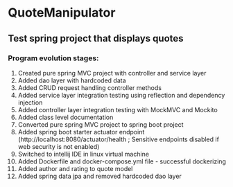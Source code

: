 # QuoteManipulator

## Test spring project that displays quotes 

### Program evolution stages:

1) Created pure spring MVC project with controller and service layer 
2) Added dao layer with hardcoded data
3) Added CRUD request handling controller methods
4) Added service layer integration testing using reflection and dependency injection 
5) Added controller layer integration testing with MockMVC and Mockito 
6) Added class level documentation
7) Converted pure spring MVC project to spring boot project
8) Added spring boot starter actuator endpoint (http://localhost:8080/actuator/health ; Sensitive endpoints disabled if web security is not enabled)
9) Switched to intellij IDE in linux virtual machine
10) Added Dockerfile and docker-compose.yml file - successful dockerizing
11) Added author and rating to quote model
12) Added spring data jpa and removed hardcoded dao layer
